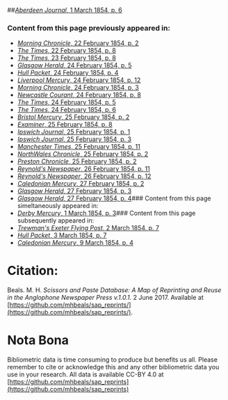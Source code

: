 ##[*Aberdeen Journal*, 1 March 1854, p. 6](https://mhbeals.github.io/sap_html/Aberdeen-Journal/Aberdeen-Journal-1-March-1854-p-6)

### Content from this page previously appeared in:
+ [*Morning Chronicle*, 22 February 1854, p. 2](https://mhbeals.github.io/sap_html/Morning-Chronicle/Morning-Chronicle-22-February-1854-p-2)
+ [*The Times*, 22 February 1854, p. 8](https://mhbeals.github.io/sap_html/The-Times/The-Times-22-February-1854-p-8)
+ [*The Times*, 23 February 1854, p. 8](https://mhbeals.github.io/sap_html/The-Times/The-Times-23-February-1854-p-8)
+ [*Glasgow Herald*, 24 February 1854, p. 5](https://mhbeals.github.io/sap_html/Glasgow-Herald/Glasgow-Herald-24-February-1854-p-5)
+ [*Hull Packet*, 24 February 1854, p. 4](https://mhbeals.github.io/sap_html/Hull-Packet/Hull-Packet-24-February-1854-p-4)
+ [*Liverpool Mercury*, 24 February 1854, p. 12](https://mhbeals.github.io/sap_html/Liverpool-Mercury/Liverpool-Mercury-24-February-1854-p-12)
+ [*Morning Chronicle*, 24 February 1854, p. 3](https://mhbeals.github.io/sap_html/Morning-Chronicle/Morning-Chronicle-24-February-1854-p-3)
+ [*Newcastle Courant*, 24 February 1854, p. 8](https://mhbeals.github.io/sap_html/Newcastle-Courant/Newcastle-Courant-24-February-1854-p-8)
+ [*The Times*, 24 February 1854, p. 5](https://mhbeals.github.io/sap_html/The-Times/The-Times-24-February-1854-p-5)
+ [*The Times*, 24 February 1854, p. 6](https://mhbeals.github.io/sap_html/The-Times/The-Times-24-February-1854-p-6)
+ [*Bristol Mercury*, 25 February 1854, p. 2](https://mhbeals.github.io/sap_html/Bristol-Mercury/Bristol-Mercury-25-February-1854-p-2)
+ [*Examiner*, 25 February 1854, p. 8](https://mhbeals.github.io/sap_html/Examiner/Examiner-25-February-1854-p-8)
+ [*Ipswich Journal*, 25 February 1854, p. 1](https://mhbeals.github.io/sap_html/Ipswich-Journal/Ipswich-Journal-25-February-1854-p-1)
+ [*Ipswich Journal*, 25 February 1854, p. 3](https://mhbeals.github.io/sap_html/Ipswich-Journal/Ipswich-Journal-25-February-1854-p-3)
+ [*Manchester Times*, 25 February 1854, p. 11](https://mhbeals.github.io/sap_html/Manchester-Times/Manchester-Times-25-February-1854-p-11)
+ [*NorthWales Chronicle*, 25 February 1854, p. 2](https://mhbeals.github.io/sap_html/NorthWales-Chronicle/NorthWales-Chronicle-25-February-1854-p-2)
+ [*Preston Chronicle*, 25 February 1854, p. 2](https://mhbeals.github.io/sap_html/Preston-Chronicle/Preston-Chronicle-25-February-1854-p-2)
+ [*Reynold's Newspaper*, 26 February 1854, p. 11](https://mhbeals.github.io/sap_html/Reynold's-Newspaper/Reynold's-Newspaper-26-February-1854-p-11)
+ [*Reynold's Newspaper*, 26 February 1854, p. 12](https://mhbeals.github.io/sap_html/Reynold's-Newspaper/Reynold's-Newspaper-26-February-1854-p-12)
+ [*Caledonian Mercury*, 27 February 1854, p. 2](https://mhbeals.github.io/sap_html/Caledonian-Mercury/Caledonian-Mercury-27-February-1854-p-2)
+ [*Glasgow Herald*, 27 February 1854, p. 3](https://mhbeals.github.io/sap_html/Glasgow-Herald/Glasgow-Herald-27-February-1854-p-3)
+ [*Glasgow Herald*, 27 February 1854, p. 4](https://mhbeals.github.io/sap_html/Glasgow-Herald/Glasgow-Herald-27-February-1854-p-4)### Content from this page simeltaneously appeared in:
+ [*Derby Mercury*, 1 March 1854, p. 3](https://mhbeals.github.io/sap_html/Derby-Mercury/Derby-Mercury-1-March-1854-p-3)### Content from this page subsequently appeared in:
+ [*Trewman's Exeter Flying Post*, 2 March 1854, p. 7](https://mhbeals.github.io/sap_html/Trewman's-Exeter-Flying-Post/Trewman's-Exeter-Flying-Post-2-March-1854-p-7)
+ [*Hull Packet*, 3 March 1854, p. 7](https://mhbeals.github.io/sap_html/Hull-Packet/Hull-Packet-3-March-1854-p-7)
+ [*Caledonian Mercury*, 9 March 1854, p. 4](https://mhbeals.github.io/sap_html/Caledonian-Mercury/Caledonian-Mercury-9-March-1854-p-4)
                    
# Citation: 

Beals. M. H. *Scissors and Paste Database: A Map of Reprinting and Reuse in the Anglophone Newspaper Press v.1.0.1.* 2 June 2017. Available at [https://github.com/mhbeals/sap_reprints/](https://github.com/mhbeals/sap_reprints/). 
                    
# Nota Bona

Bibliometric data is time consuming to produce but benefits us all. Please remember to cite or acknowledge this and any other bibliometric data you use in your research. All data is available CC-BY 4.0 at [https://github.com/mhbeals/sap_reprints](https://github.com/mhbeals/sap_reprints)